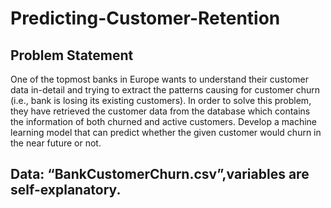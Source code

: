 # Predicting-Customer-Retention
## Problem Statement
  One of the topmost banks in Europe wants to understand their customer data in-detail and trying to
  extract the patterns causing for customer churn (i.e., bank is losing its existing customers). In order to
  solve this problem, they have retrieved the customer data from the database which contains the
  information of both churned and active customers. Develop a machine learning model that can predict
  whether the given customer would churn in the near future or not. 

## Data: “BankCustomerChurn.csv”,variables are self-explanatory.
  
